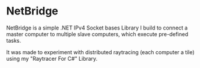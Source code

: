 # NetBridge

NetBridge is a simple .NET IPv4 Socket bases Library I build to connect a master computer to multiple slave computers, which execute pre-defined tasks.

It was made to experiment with distributed raytracing (each computer a tile) using my "Raytracer For C#" Library.
